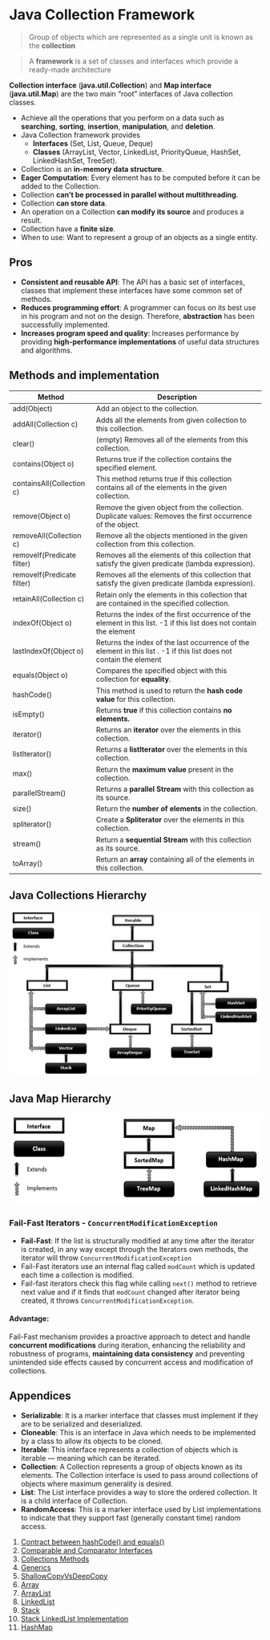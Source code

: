 # Java Collection Framework

> Group of objects which are represented as a single unit is known as the **collection** 

> A **framework** is a set of classes and interfaces which provide a ready-made architecture

**Collection interface** (**java.util.Collection**) and **Map interface** (**java.util.Map**) are the two main “root” interfaces of Java collection classes.

* Achieve all the operations that you perform on a data such as **searching**, **sorting**, **insertion**, **manipulation**, and **deletion**.
* Java Collection framework provides 
  * **Interfaces** (Set, List, Queue, Deque) 
  * **Classes** (ArrayList, Vector, LinkedList, PriorityQueue, HashSet, LinkedHashSet, TreeSet).
* Collection is an **in-memory data structure**.
* **Eager Computation**: Every element has to be computed before it can be added to the Collection.
* Collection **can’t be processed in parallel without multithreading**.
* Collection **can store data**.
* An operation on a Collection **can modify its source** and produces a result.
* Collection have a **finite size**.
* When to use: Want to represent a group of an objects as a single entity.

## Pros
* **Consistent and reusable API**: The API has a basic set of interfaces, classes  that implement these interfaces have some common set of methods.
* **Reduces programming effort**: A programmer can focus on its best use in his program and not on the design. Therefore, **abstraction** has been successfully implemented.
* **Increases program speed and quality**: Increases performance by providing **high-performance implementations** of useful data structures and algorithms.

## Methods and implementation

| **Method**                 | **Description**                                                                                                     |
|----------------------------|---------------------------------------------------------------------------------------------------------------------|
| add(Object)                | Add an object to the collection.                                                                                    |
| addAll(Collection c)       | Adds all the elements from given collection to this collection.                                                     |
| clear()                    | (empty) Removes all of the elements from this collection.                                                           |
| contains(Object o)         | Returns true if the collection contains the specified element.                                                      |
| containsAll(Collection c)  | This method returns true if this collection contains all of the elements in the given collection.                   |
| remove(Object o)           | Remove the given object from the collection. Duplicate values: Removes the first occurrence of the object.          |
| removeAll(Collection c)    | Remove all the objects mentioned in the given collection from this collection.                                      |
| removeIf(Predicate filter) | Removes all the elements of this collection that satisfy the given predicate (lambda expression).                   |
| removeIf(Predicate filter) | Removes all the elements of this collection that satisfy the given predicate (lambda expression).                   |
| retainAll(Collection c)    | Retain only the elements in this collection that are contained in the specified collection.                         |
| indexOf(Object o)          | Returns the index of the first occurrence of the element in this list. -1 if this list does not contain the element |
| lastIndexOf(Object o)      | Returns the index of the last occurrence of the element in this list . -1 if this list does not contain the element |                                                                                                                      |
| equals(Object o)           | Compares the specified object with this collection for **equality**.                                                |
| hashCode()                 | This method is used to return the **hash code value** for this collection.                                          |
| isEmpty()                  | Returns **true** if this collection contains **no elements.**                                                       |
| iterator()                 | Returns an **iterator** over the elements in this collection.                                                       |
| listIterator()             | Returns a **listIterator** over the elements in this collection.                                                    |
| max()                      | Return the **maximum value** present in the collection.                                                             |
| parallelStream()           | Returns a **parallel Stream** with this collection as its source.                                                   |
| size()                     | Return the **number of elements** in the collection.                                                                |
| spliterator()              | Create a **Spliterator** over the elements in this collection.                                                      |
| stream()                   | Return a **sequential Stream** with this collection as its source.                                                  |
| toArray()                  | Return an **array** containing all of the elements in this collection.                                              |

## Java Collections Hierarchy
![img](/src/document/images/collection_interface.png)

## Java Map Hierarchy
![img](/src/document/images/map_interface.png)

### Fail-Fast Iterators - `ConcurrentModificationException`
* **Fail-Fast**: If the list is structurally modified at any time after the iterator is created, in any way except through the Iterators own methods, 
the iterator will throw `ConcurrentModificationException`
* Fail-Fast iterators use an internal flag called `modCount` which is updated each time a collection is modified.
* Fail-fast iterators check this flag while calling `next()` method to retrieve next value and if it finds that `modCount` changed after iterator being created, 
it throws `ConcurrentModificationException`.

#### Advantage: 
Fail-Fast mechanism provides a proactive approach to detect and handle **concurrent modifications** during iteration, 
enhancing the reliability and robustness of programs, **maintaining data consistency** and preventing unintended side effects caused by concurrent access and modification of collections.

## Appendices
* **Serializable**: It is a marker interface that classes must implement if they are to be serialized and deserialized.
* **Cloneable**: This is an interface in Java which needs to be implemented by a class to allow its objects to be cloned.
* **Iterable<E>**: This interface represents a collection of objects which is iterable — meaning which can be iterated.
* **Collection<E>**: A Collection represents a group of objects known as its elements. The Collection interface is used to pass around collections of objects where maximum generality is desired.
* **List<E>**: The List interface provides a way to store the ordered collection. It is a child interface of Collection.
* **RandomAccess**: This is a marker interface used by List implementations to indicate that they support fast (generally constant time) random access.

1. [Contract between hashCode() and equals()](src/document/md/contract_between_hashCode_and_equals.md)
2. [Comparable and Comparator Interfaces](src/document/md/comparable_comparator_interfaces.md)
3. [Collections Methods](src/document/md/collections_method.md)
4. [Generics](src/document/md/generics.md)
5. [ShallowCopyVsDeepCopy](src/document/md/shallowcopy_vs_deepcopy.md)
6. [Array](src/document/md/array.md)
7. [ArrayList](src/document/md/arraylist.md)
8. [LinkedList](src/document/md/linkedlist.md)
8. [Stack](src/document/md/stack.md)
8. [Stack LinkedList Implementation](src/document/md/stackLinkedListImpl.md)
8. [HashMap](src/document/md/HashMap.md)